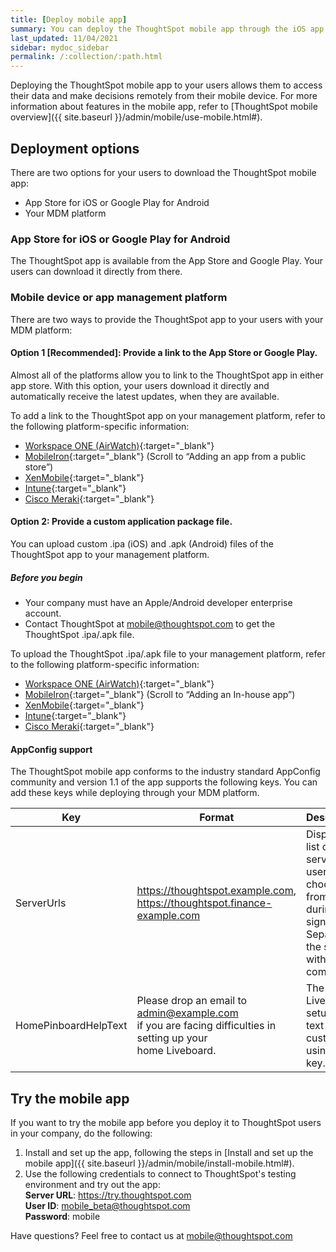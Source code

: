 ```yaml
---
title: [Deploy mobile app]
summary: You can deploy the ThoughtSpot mobile app through the iOS app store, or your MDM or MAM platform.
last_updated: 11/04/2021
sidebar: mydoc_sidebar
permalink: /:collection/:path.html
---
```

Deploying the ThoughtSpot mobile app to your users allows them to access their data and make decisions remotely from their mobile device. For more information about features in the mobile app, refer to [ThoughtSpot mobile overview]({{ site.baseurl }}/admin/mobile/use-mobile.html#).

## Deployment options

There are two options for your users to download the ThoughtSpot mobile app:
- App Store for iOS or Google Play for Android
- Your MDM platform

### App Store for iOS or Google Play for Android
The ThoughtSpot app is available from the App Store and Google Play. Your users can download it directly from there.

### Mobile device or app management platform
There are two ways to provide the ThoughtSpot app to your users with your MDM platform:

#### Option 1 [Recommended]: Provide a link to the App Store or Google Play.

Almost all of the platforms allow you to link to the ThoughtSpot app in either app store. With this option, your users download it directly and automatically receive the latest updates, when they are available.

To add a link to the ThoughtSpot app on your management platform, refer to the following platform-specific information:

  - [Workspace ONE (AirWatch)](https://docs.vmware.com/en/VMware-Workspace-ONE-UEM/1811/VMware-Workspace-ONE-UEM-Mobile-Application-Management/GUID-AWT-CONFIG-PUBLIC-APPS-WS1.html){:target="_blank"}
  - [MobileIron](http://mi.extendedhelp.mobileiron.com/53/all/en/desktop/App_Catalog.htm){:target="_blank"} (Scroll to “Adding an app from a public store”)
  - [XenMobile](https://docs.citrix.com/en-us/xenmobile/xenmobile-service/apps.html#add-a-public-app-store-app){:target="_blank"}
  - [Intune](https://docs.microsoft.com/en-us/intune/store-apps-ios){:target="_blank"}
  - [Cisco Meraki](https://documentation.meraki.com/SM/Apps_and_Software/Deploying_Store_Apps_for_iOS%2F%2FmacOS_and_Android){:target="_blank"}

#### Option 2: Provide a custom application package file.

  You can upload custom .ipa (iOS) and .apk (Android) files of the ThoughtSpot app to your management platform.

##### Before you begin
  - Your company must have an Apple/Android developer enterprise account.
  - Contact ThoughtSpot at [mobile@thoughtspot.com](mailto:mobile@thoughtspot.com?subject=ThoughtSpot%20Mobile%20App%20.IPA%20Request) to get the ThoughtSpot .ipa/.apk file.

To upload the ThoughtSpot .ipa/.apk file to your management platform, refer to the following platform-specific information:
  - [Workspace ONE (AirWatch)](https://docs.vmware.com/en/VMware-Workspace-ONE-UEM/1811/VMware-Workspace-ONE-UEM-Mobile-Application-Management/GUID-AWT-CONFIG-INTERNAL-APPS-LOCAL.html#GUID-AWT-CONFIG-INTERNAL-APPS-LOCAL){:target="_blank"}
  - [MobileIron](http://mi.extendedhelp.mobileiron.com/53/all/en/desktop/App_Catalog.htm){:target="_blank"} (Scroll to “Adding an In-house app”)
  - [XenMobile](https://docs.citrix.com/en-us/citrix-endpoint-management/apps.html#add-an-enterprise-app){:target="_blank"}
  - [Intune](https://docs.microsoft.com/en-us/intune/lob-apps-ios){:target="_blank"}
  - [Cisco Meraki](https://documentation.meraki.com/SM/Apps_and_Software/Installing_Custom_Apps_on_iOS_and_Android_Devices){:target="_blank"}

#### AppConfig support

The ThoughtSpot mobile app conforms to the industry standard AppConfig community and version 1.1 of the app supports the following keys. You can add these keys while deploying through your MDM platform.

  |Key |Format     |Description                   |
  |-----------------|------------|-----------------------------------|
  |ServerUrls   |https://thoughtspot.example.com, <br>https://thoughtspot.finance-example.com| Displays a list of servers for users to choose from <br>during sign-in. Separate the servers with commas.|
  |HomePinboardHelpText |Please drop an email to admin@example.com <br>if you are facing difficulties in setting up your <br>home Liveboard.| The home Liveboard setup help text can be <br>customized using this key.|

## Try the mobile app

If you want to try the mobile app before you deploy it to ThoughtSpot users in your company, do the following:
1. Install and set up the app, following the steps in [Install and set up the mobile app]({{ site.baseurl }}/admin/mobile/install-mobile.html#).
2. Use the following credentials to connect to ThoughtSpot's testing environment and try out the app:  
   **Server URL**: https://try.thoughtspot.com  
   **User ID**: mobile_beta@thoughtspot.com  
   **Password**: mobile

Have questions? Feel free to contact us at [mobile@thoughtspot.com](mailto:mobile@thoughtspot.com?subject=ThoughtSpot%20Mobile%20App%20Question)   
